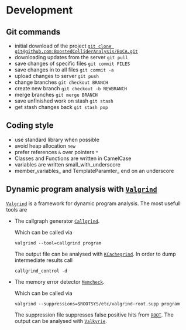 # Development

## Git commands

* initial download of the project [`git clone git@github.com:BoostedColliderAnalysis/BoCA.git`](git@github.com:BoostedColliderAnalysis/BoCA.git)
* downloading updates from the server `git pull`
* save changes of specific files `git commit FILES`
* save changes in to all files `git commit -a`
* upload changes to server `git push`
* change branches `git checkout BRANCH`
* create new branch `git checkout -b NEWBRANCH`
* merge branches `git merge BRANCH`
* save unfinished work on stash `git stash`
* get stash changes back `git stash pop`

## Coding style

* use standard library when possible
* avoid heap allocation `new`
* prefer references `&` over pointers `*`
* Classes and Functions are written in CamelCase
* variables are written small_with_underscore
* member_variables_ and TemplateParamter_ end on an underscore

## Dynamic program analysis with [`Valgrind`](http://valgrind.org/)

[`Valgrind`](http://valgrind.org/) is a framework for dynamic program analysis.
The most usefull tools are

* The callgraph generator [`Callgrind`](http://valgrind.org/docs/manual/cl-manual.html).

  Which can be called via

      valgrind --tool=callgrind program

  The output file can be analysed with [`KCachegrind`](https://kcachegrind.github.io/html/Home.html).
  In order to dump intermediate results call

      callgrind_control -d

* The memory error detector [`Memcheck`](http://valgrind.org/docs/manual/mc-manual.html).

  Which can be called via

      valgrind --suppressions=$ROOTSYS/etc/valgrind-root.supp program

  The suppression file suppresses false positive hits from [`ROOT`](https://root.cern.ch/).
  The output can be analysed with [`Valkyrie`](http://valgrind.org/downloads/guis.html).

